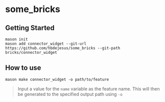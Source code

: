 # some_bricks

## Getting Started

```shell
mason init
mason add connector_widget --git-url https://github.com/hbdejesus/some_bricks --git-path bricks/connector_widget
```

## How to use
```shell
mason make connector_widget -o path/to/feature
```
> Input a value for the `name` variable as the feature name. This will then be generated to the specified output path using `-o`

